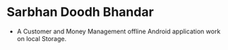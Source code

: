 # Sarbhan Doodh Bhandar
* A Customer and Money Management offline Android application work on local Storage. 
